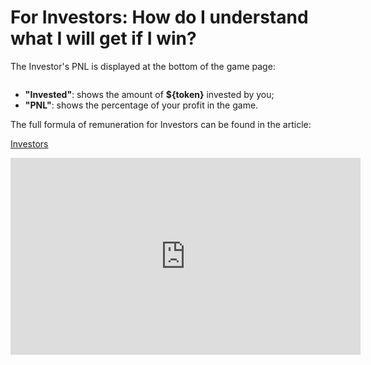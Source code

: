 # For Investors: How do I understand what I will get if I win?

The Investor's PNL is displayed at the bottom of the game page:

<img src="/assets/docs/.gitbook/assets/pnl_{blockchain}_{token}.png" alt="">

* **"Invested"**: shows the amount of **${token}** invested by you;
* **"PNL"**: shows the percentage of your profit in the game.

<div>
The full formula of remuneration for Investors can be found in the article:

<a href="investors" 
 class="docs-item">Investors</a>

</div>

<iframe width="560" height="315" 
src="https://www.youtube.com/shorts/yR8fALEdcek" 
title="YouTube video player" 
frameborder="0" 
allow="accelerometer; autoplay; 
clipboard-write; encrypted-media; gyroscope; picture-in-picture; web-share" allowfullscreen>
</iframe>